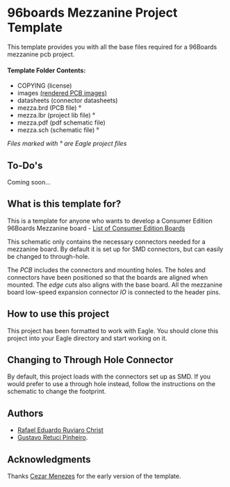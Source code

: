 # 96boards Mezzanine Project Template

This template provides you with all the base files required for 
a 96Boards mezzanine pcb project.

#### Template Folder Contents:

- COPYING (license)
- images [(rendered PCB images)](https://oshpark.com/shared_projects/mNlSHQoo)
- datasheets (connector datasheets)
- mezza.brd (PCB file) °
- mezza.lbr (project lib file) °
- mezza.pdf (pdf schematic file)
- mezza.sch (schematic file) °


*Files marked with ° are Eagle project files*

## To-Do's

Coming soon...

## What is this template for?

This is a template for anyone who wants to develop a Consumer Edition 96Boards
Mezzanine board - [List of Consumer Edition Boards](https://www.96boards.org/products/ce/)

This schematic only contains the necessary connectors needed
for a mezzanine board. By default it is set up for SMD connectors, but
can easily be changed to through-hole.

The <em>PCB</em> includes the connectors and mounting holes. The holes
and connectors have been positioned so that the boards are aligned when
mounted. The <em>edge cuts</em> also aligns with the base board. All the
mezzanine board low-speed expansion connector <em>IO</em> is connected
to the header pins.

## How to use this project

This project has been formatted to work with Eagle. You should clone this 
project into your Eagle directory and start working on it.


## Changing to Through Hole Connector

By default, this project loads with the connectors set up as SMD. If you
would prefer to use a through hole instead, follow the instructions on
the schematic to change the footprint.

## Authors

- [Rafael Eduardo Ruviaro Christ](rafaelchrist@gmail.com)
- [Gustavo Retuci Pinheiro](gustavo_r_p@hotmail.com).

## Acknowledgments

Thanks [Cezar Menezes](cezar.menezes@live.com) for the early version of the template.
